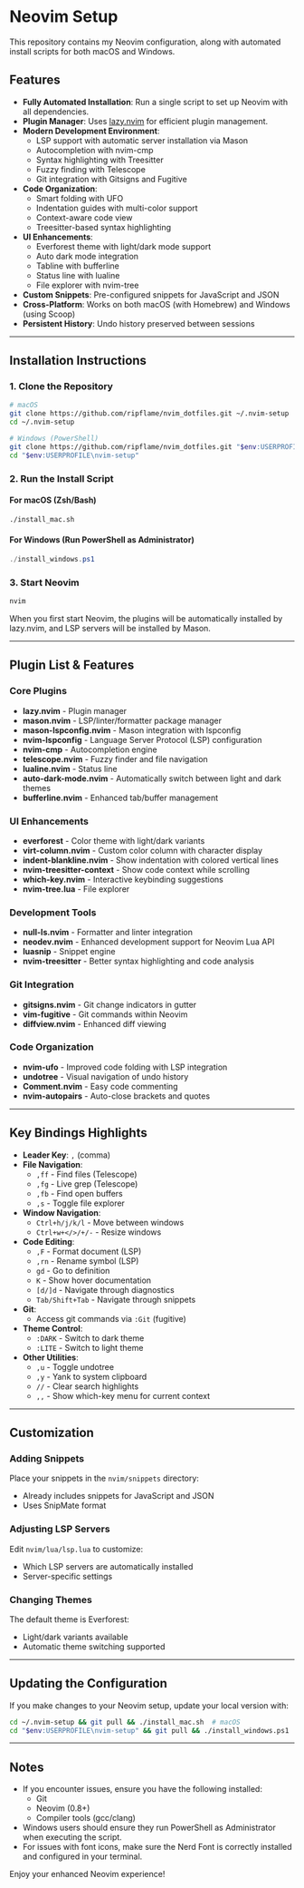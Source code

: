 # Neovim Setup

This repository contains my Neovim configuration, along with automated install scripts for both macOS and Windows.

## Features

- **Fully Automated Installation**: Run a single script to set up Neovim with all dependencies.
- **Plugin Manager**: Uses [lazy.nvim](https://github.com/folke/lazy.nvim) for efficient plugin management.
- **Modern Development Environment**: 
  - LSP support with automatic server installation via Mason
  - Autocompletion with nvim-cmp
  - Syntax highlighting with Treesitter
  - Fuzzy finding with Telescope
  - Git integration with Gitsigns and Fugitive
- **Code Organization**:
  - Smart folding with UFO
  - Indentation guides with multi-color support
  - Context-aware code view
  - Treesitter-based syntax highlighting
- **UI Enhancements**:
  - Everforest theme with light/dark mode support
  - Auto dark mode integration
  - Tabline with bufferline
  - Status line with lualine
  - File explorer with nvim-tree
- **Custom Snippets**: Pre-configured snippets for JavaScript and JSON
- **Cross-Platform**: Works on both macOS (with Homebrew) and Windows (using Scoop)
- **Persistent History**: Undo history preserved between sessions

---

## Installation Instructions

### **1. Clone the Repository**
```sh
# macOS
git clone https://github.com/ripflame/nvim_dotfiles.git ~/.nvim-setup
cd ~/.nvim-setup

# Windows (PowerShell)
git clone https://github.com/ripflame/nvim_dotfiles.git "$env:USERPROFILE\nvim-setup"
cd "$env:USERPROFILE\nvim-setup"
```

### **2. Run the Install Script**
#### **For macOS** (Zsh/Bash)
```sh
./install_mac.sh
```
#### **For Windows** (Run PowerShell as Administrator)
```powershell
./install_windows.ps1
```

### **3. Start Neovim**
```sh
nvim
```
When you first start Neovim, the plugins will be automatically installed by lazy.nvim, and LSP servers will be installed by Mason.

---

## Plugin List & Features

### **Core Plugins**
- **lazy.nvim** - Plugin manager
- **mason.nvim** - LSP/linter/formatter package manager
- **mason-lspconfig.nvim** - Mason integration with lspconfig
- **nvim-lspconfig** - Language Server Protocol (LSP) configuration
- **nvim-cmp** - Autocompletion engine
- **telescope.nvim** - Fuzzy finder and file navigation
- **lualine.nvim** - Status line
- **auto-dark-mode.nvim** - Automatically switch between light and dark themes
- **bufferline.nvim** - Enhanced tab/buffer management

### **UI Enhancements**
- **everforest** - Color theme with light/dark variants
- **virt-column.nvim** - Custom color column with character display
- **indent-blankline.nvim** - Show indentation with colored vertical lines
- **nvim-treesitter-context** - Show code context while scrolling
- **which-key.nvim** - Interactive keybinding suggestions
- **nvim-tree.lua** - File explorer

### **Development Tools**
- **null-ls.nvim** - Formatter and linter integration
- **neodev.nvim** - Enhanced development support for Neovim Lua API
- **luasnip** - Snippet engine
- **nvim-treesitter** - Better syntax highlighting and code analysis

### **Git Integration**
- **gitsigns.nvim** - Git change indicators in gutter
- **vim-fugitive** - Git commands within Neovim
- **diffview.nvim** - Enhanced diff viewing

### **Code Organization**
- **nvim-ufo** - Improved code folding with LSP integration
- **undotree** - Visual navigation of undo history
- **Comment.nvim** - Easy code commenting
- **nvim-autopairs** - Auto-close brackets and quotes

---

## Key Bindings Highlights

- **Leader Key**: `,` (comma)
- **File Navigation**:
  - `,ff` - Find files (Telescope)
  - `,fg` - Live grep (Telescope)
  - `,fb` - Find open buffers
  - `,s` - Toggle file explorer
- **Window Navigation**:
  - `Ctrl+h/j/k/l` - Move between windows
  - `Ctrl+w+</>/+/-` - Resize windows
- **Code Editing**:
  - `,F` - Format document (LSP)
  - `,rn` - Rename symbol (LSP)
  - `gd` - Go to definition
  - `K` - Show hover documentation
  - `[d/]d` - Navigate through diagnostics
  - `Tab/Shift+Tab` - Navigate through snippets
- **Git**:
  - Access git commands via `:Git` (fugitive)
- **Theme Control**:
  - `:DARK` - Switch to dark theme
  - `:LITE` - Switch to light theme
- **Other Utilities**:
  - `,u` - Toggle undotree
  - `,y` - Yank to system clipboard
  - `//` - Clear search highlights
  - `,,` - Show which-key menu for current context

---

## Customization

### Adding Snippets
Place your snippets in the `nvim/snippets` directory:
- Already includes snippets for JavaScript and JSON
- Uses SnipMate format

### Adjusting LSP Servers
Edit `nvim/lua/lsp.lua` to customize:
- Which LSP servers are automatically installed
- Server-specific settings

### Changing Themes
The default theme is Everforest:
- Light/dark variants available
- Automatic theme switching supported

---

## Updating the Configuration
If you make changes to your Neovim setup, update your local version with:
```sh
cd ~/.nvim-setup && git pull && ./install_mac.sh  # macOS
cd "$env:USERPROFILE\nvim-setup" && git pull && ./install_windows.ps1  # Windows
```

---

## Notes
- If you encounter issues, ensure you have the following installed:
  - Git
  - Neovim (0.8+)
  - Compiler tools (gcc/clang)
- Windows users should ensure they run PowerShell as Administrator when executing the script.
- For issues with font icons, make sure the Nerd Font is correctly installed and configured in your terminal.

Enjoy your enhanced Neovim experience!
